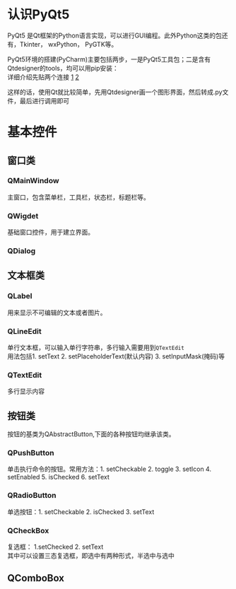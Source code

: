 # 认识PyQt5
  PyQt5 是Qt框架的Python语言实现，可以进行GUI编程。此外Python这类的包还有，Tkinter， wxPython， PyGTK等。
  
  PyQt5环境的搭建(PyCharm)主要包括两步，一是PyQt5工具包；二是含有Qtdesigner的tools，均可以用pip安装：  
  详细介绍先贴两个连接
  [1](https://blog.csdn.net/HuangZhang_123/article/details/78046706)
  [2](https://www.cnblogs.com/dalanjing/p/6978373.html)
  
  这样的话，使用Qt就比较简单，先用Qtdesigner画一个图形界面，然后转成.py文件，最后进行调用即可

# 基本控件
## 窗口类
### QMainWindow
主窗口，包含菜单栏，工具栏，状态栏，标题栏等。
### QWigdet
基础窗口控件，用于建立界面。  
### QDialog  

## 文本框类
### QLabel  
用来显示不可编辑的文本或者图片。  
### QLineEdit  
单行文本框，可以输入单行字符串，多行输入需要用到`QTextEdit`  
用法包括1. setText     2. setPlaceholderText(默认内容)     3. setInputMask(掩码)等  
### QTextEdit 
多行显示内容  

## 按钮类
按钮的基类为QAbstractButton,下面的各种按钮均继承该类。  
### QPushButton
单击执行命令的按钮。常用方法：1. setCheckable   2. toggle   3. setIcon   4. setEnabled    5. isChecked   6. setText  
### QRadioButton  
单选按钮：1. setCheckable  2. isChecked  3. setText  
### QCheckBox 
复选框： 1.setChecked   2. setText  
其中可以设置三态复选框，即选中有两种形式，半选中与选中  

## QComboBox



